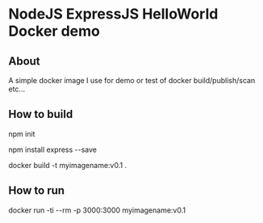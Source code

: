 # NodeJS ExpressJS HelloWorld Docker demo

## About

A simple docker image I use for demo or test of docker build/publish/scan etc...

## How to build

npm init

npm install express --save

docker build -t myimagename:v0.1 .

## How to run

docker run -ti --rm -p 3000:3000 myimagename:v0.1


